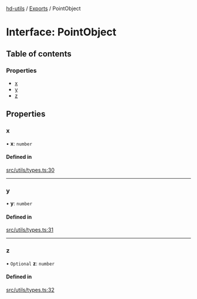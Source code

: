 [hd-utils](../README.md) / [Exports](../modules.md) / PointObject

# Interface: PointObject

## Table of contents

### Properties

- [x](PointObject.md#x)
- [y](PointObject.md#y)
- [z](PointObject.md#z)

## Properties

### x

• **x**: `number`

#### Defined in

[src/utils/types.ts:30](https://github.com/AhmadHddad/h-utils/blob/add160d/src/utils/types.ts#L30)

___

### y

• **y**: `number`

#### Defined in

[src/utils/types.ts:31](https://github.com/AhmadHddad/h-utils/blob/add160d/src/utils/types.ts#L31)

___

### z

• `Optional` **z**: `number`

#### Defined in

[src/utils/types.ts:32](https://github.com/AhmadHddad/h-utils/blob/add160d/src/utils/types.ts#L32)
